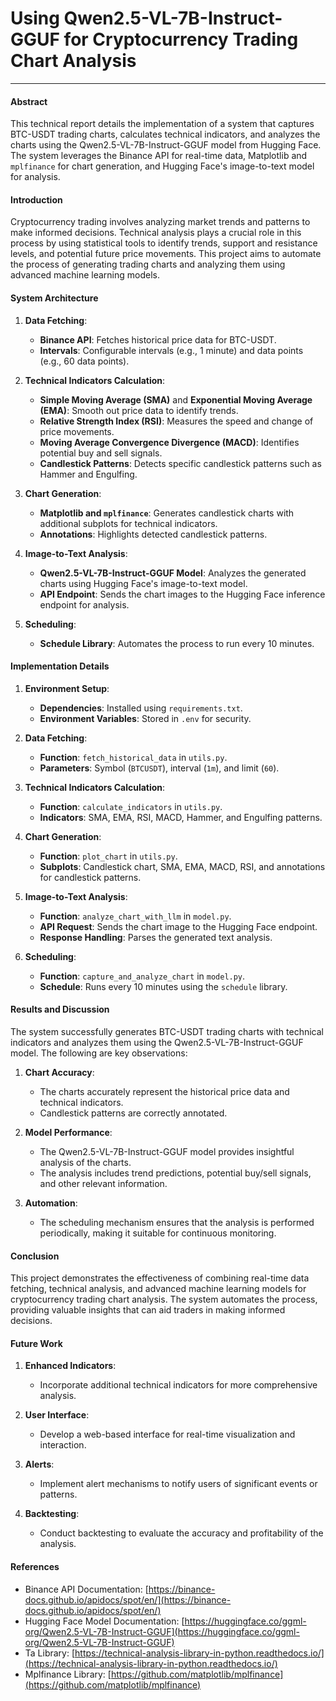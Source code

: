 
# Using Qwen2.5-VL-7B-Instruct-GGUF for Cryptocurrency Trading Chart Analysis
---

#### Abstract
This technical report details the implementation of a system that captures BTC-USDT trading charts, calculates technical indicators, and analyzes the charts using the Qwen2.5-VL-7B-Instruct-GGUF model from Hugging Face. The system leverages the Binance API for real-time data, Matplotlib and `mplfinance` for chart generation, and Hugging Face's image-to-text model for analysis.

#### Introduction
Cryptocurrency trading involves analyzing market trends and patterns to make informed decisions. Technical analysis plays a crucial role in this process by using statistical tools to identify trends, support and resistance levels, and potential future price movements. This project aims to automate the process of generating trading charts and analyzing them using advanced machine learning models.

#### System Architecture

1. **Data Fetching**:
   - **Binance API**: Fetches historical price data for BTC-USDT.
   - **Intervals**: Configurable intervals (e.g., 1 minute) and data points (e.g., 60 data points).

2. **Technical Indicators Calculation**:
   - **Simple Moving Average (SMA)** and **Exponential Moving Average (EMA)**: Smooth out price data to identify trends.
   - **Relative Strength Index (RSI)**: Measures the speed and change of price movements.
   - **Moving Average Convergence Divergence (MACD)**: Identifies potential buy and sell signals.
   - **Candlestick Patterns**: Detects specific candlestick patterns such as Hammer and Engulfing.

3. **Chart Generation**:
   - **Matplotlib and `mplfinance`**: Generates candlestick charts with additional subplots for technical indicators.
   - **Annotations**: Highlights detected candlestick patterns.

4. **Image-to-Text Analysis**:
   - **Qwen2.5-VL-7B-Instruct-GGUF Model**: Analyzes the generated charts using Hugging Face's image-to-text model.
   - **API Endpoint**: Sends the chart images to the Hugging Face inference endpoint for analysis.

5. **Scheduling**:
   - **Schedule Library**: Automates the process to run every 10 minutes.

#### Implementation Details

1. **Environment Setup**:
   - **Dependencies**: Installed using `requirements.txt`.
   - **Environment Variables**: Stored in `.env` for security.

2. **Data Fetching**:
   - **Function**: `fetch_historical_data` in `utils.py`.
   - **Parameters**: Symbol (`BTCUSDT`), interval (`1m`), and limit (`60`).

3. **Technical Indicators Calculation**:
   - **Function**: `calculate_indicators` in `utils.py`.
   - **Indicators**: SMA, EMA, RSI, MACD, Hammer, and Engulfing patterns.

4. **Chart Generation**:
   - **Function**: `plot_chart` in `utils.py`.
   - **Subplots**: Candlestick chart, SMA, EMA, MACD, RSI, and annotations for candlestick patterns.

5. **Image-to-Text Analysis**:
   - **Function**: `analyze_chart_with_llm` in `model.py`.
   - **API Request**: Sends the chart image to the Hugging Face endpoint.
   - **Response Handling**: Parses the generated text analysis.

6. **Scheduling**:
   - **Function**: `capture_and_analyze_chart` in `model.py`.
   - **Schedule**: Runs every 10 minutes using the `schedule` library.

#### Results and Discussion

The system successfully generates BTC-USDT trading charts with technical indicators and analyzes them using the Qwen2.5-VL-7B-Instruct-GGUF model. The following are key observations:

1. **Chart Accuracy**:
   - The charts accurately represent the historical price data and technical indicators.
   - Candlestick patterns are correctly annotated.

2. **Model Performance**:
   - The Qwen2.5-VL-7B-Instruct-GGUF model provides insightful analysis of the charts.
   - The analysis includes trend predictions, potential buy/sell signals, and other relevant information.

3. **Automation**:
   - The scheduling mechanism ensures that the analysis is performed periodically, making it suitable for continuous monitoring.

#### Conclusion

This project demonstrates the effectiveness of combining real-time data fetching, technical analysis, and advanced machine learning models for cryptocurrency trading chart analysis. The system automates the process, providing valuable insights that can aid traders in making informed decisions.

#### Future Work

1. **Enhanced Indicators**:
   - Incorporate additional technical indicators for more comprehensive analysis.

2. **User Interface**:
   - Develop a web-based interface for real-time visualization and interaction.

3. **Alerts**:
   - Implement alert mechanisms to notify users of significant events or patterns.

4. **Backtesting**:
   - Conduct backtesting to evaluate the accuracy and profitability of the analysis.

#### References

- Binance API Documentation: [https://binance-docs.github.io/apidocs/spot/en/](https://binance-docs.github.io/apidocs/spot/en/)
- Hugging Face Model Documentation: [https://huggingface.co/ggml-org/Qwen2.5-VL-7B-Instruct-GGUF](https://huggingface.co/ggml-org/Qwen2.5-VL-7B-Instruct-GGUF)
- Ta Library: [https://technical-analysis-library-in-python.readthedocs.io/](https://technical-analysis-library-in-python.readthedocs.io/)
- Mplfinance Library: [https://github.com/matplotlib/mplfinance](https://github.com/matplotlib/mplfinance)

